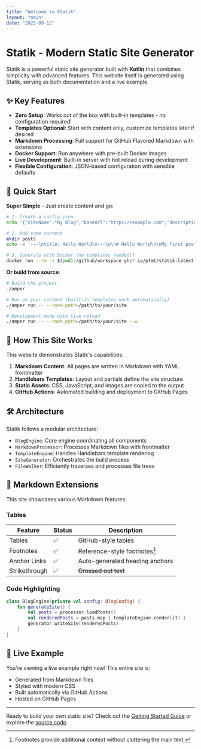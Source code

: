 ```yaml
---
title: "Welcome to Statik"
layout: "main"
date: "2025-09-12"
---
```


# Statik - Modern Static Site Generator

Statik is a powerful static site generator built with **Kotlin** that combines simplicity with advanced features. This website itself is generated using Statik, serving as both documentation and a live example.

## ✨ Key Features

- **Zero Setup**: Works out of the box with built-in templates - no configuration required!
- **Templates Optional**: Start with content only, customize templates later if desired
- **Markdown Processing**: Full support for GitHub Flavored Markdown with extensions
- **Docker Support**: Run anywhere with pre-built Docker images
- **Live Development**: Built-in server with hot reload during development
- **Flexible Configuration**: JSON-based configuration with sensible defaults

## 🚀 Quick Start

**Super Simple** - Just create content and go:

```bash
# 1. Create a config.json
echo '{"siteName":"My Blog","baseUrl":"https://example.com","description":"My blog","author":"Me"}' > config.json

# 2. Add some content
mkdir posts
echo -e '---\ntitle: Hello World\n---\n\n# Hello World\n\nMy first post!' > posts/hello.md

# 3. Generate with Docker (no templates needed!)
docker run --rm -v $(pwd):/github/workspace ghcr.io/ptmt/statik:latest run -- --root-path .
```

**Or build from source:**

```bash
# Build the project
./amper

# Run on your content (built-in templates work automatically)
./amper run -- --root-path=/path/to/your/site

# Development mode with live reload
./amper run -- --root-path=/path/to/your/site --w
```

## 📖 How This Site Works

This website demonstrates Statik's capabilities:

1. **Markdown Content**: All pages are written in Markdown with YAML frontmatter
2. **Handlebars Templates**: Layout and partials define the site structure
3. **Static Assets**: CSS, JavaScript, and images are copied to the output
4. **GitHub Actions**: Automated building and deployment to GitHub Pages

## 🛠 Architecture

Statik follows a modular architecture:

- `BlogEngine`: Core engine coordinating all components
- `MarkdownProcessor`: Processes Markdown files with frontmatter
- `TemplateEngine`: Handles Handlebars template rendering
- `SiteGenerator`: Orchestrates the build process
- `FileWalker`: Efficiently traverses and processes file trees

## 📝 Markdown Extensions

This site showcases various Markdown features:

### Tables

| Feature | Status | Description |
|---------|--------|-------------|
| Tables | ✅ | GitHub-style tables |
| Footnotes | ✅ | Reference-style footnotes[^1] |
| Anchor Links | ✅ | Auto-generated heading anchors |
| Strikethrough | ✅ | ~~Crossed out text~~ |

### Code Highlighting

```kotlin
class BlogEngine(private val config: BlogConfig) {
    fun generateSite() {
        val posts = processor.loadPosts()
        val renderedPosts = posts.map { templateEngine.render(it) }
        generator.writeSite(renderedPosts)
    }
}
```

## 🌟 Live Example

You're viewing a live example right now! This entire site is:

- Generated from Markdown files
- Styled with modern CSS
- Built automatically via GitHub Actions
- Hosted on GitHub Pages

---

Ready to build your own static site? Check out the [Getting Started Guide](/getting-started) or explore the [source code](https://github.com/statik/statik).

[^1]: Footnotes provide additional context without cluttering the main text.